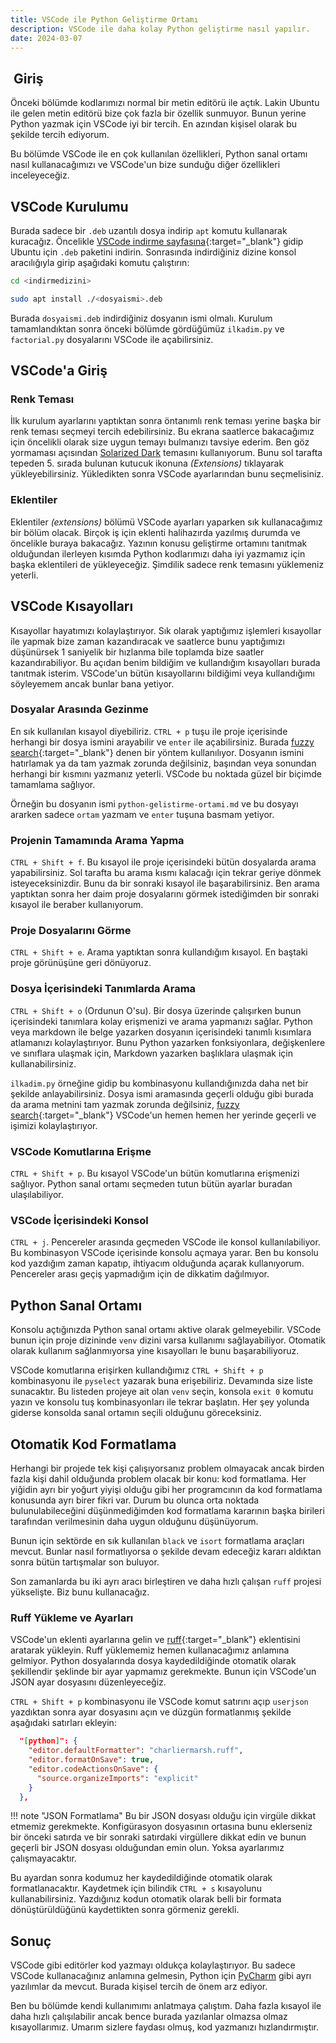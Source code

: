 ```yaml
---
title: VSCode ile Python Geliştirme Ortamı
description: VSCode ile daha kolay Python geliştirme nasıl yapılır.
date: 2024-03-07
---
```


##  Giriş

Önceki bölümde kodlarımızı normal bir metin editörü ile açtık. Lakin Ubuntu ile gelen metin editörü
bize çok fazla bir özellik sunmuyor. Bunun yerine Python yazmak için VSCode iyi bir tercih. En
azından kişisel olarak bu şekilde tercih ediyorum.

Bu bölümde VSCode ile en çok kullanılan özellikleri, Python sanal ortamı nasıl kullanacağımızı ve
VSCode'un bize sunduğu diğer özellikleri inceleyeceğiz.

## VSCode Kurulumu

Burada sadece bir `.deb` uzantılı dosya indirip `apt` komutu kullanarak kuracağız. Öncelikle
[VSCode indirme sayfasına][download]{:target="_blank"} gidip Ubuntu için `.deb` paketini indirin.
Sonrasında indirdiğiniz dizine konsol aracılığıyla girip aşağıdaki komutu çalıştırın:

```sh
cd <indirmedizini>

sudo apt install ./<dosyaismi>.deb
```

Burada `dosyaismi.deb` indirdiğiniz dosyanın ismi olmalı. Kurulum tamamlandıktan sonra önceki
bölümde gördüğümüz `ilkadim.py` ve `factorial.py` dosyalarını VSCode ile açabilirsiniz.

## VSCode'a Giriş

### Renk Teması

İlk kurulum ayarlarını yaptıktan sonra öntanımlı renk teması yerine başka bir renk teması seçmeyi
tercih edebilirsiniz. Bu ekrana saatlerce bakacağımız için öncelikli olarak size uygun temayı
bulmanızı tavsiye ederim. Ben göz yormaması açısından [Solarized Dark][solarized] temasını
kullanıyorum. Bunu sol tarafta tepeden 5. sırada bulunan kutucuk ikonuna _(Extensions)_ tıklayarak
yükleyebilirsiniz. Yükledikten sonra VSCode ayarlarından bunu seçmelisiniz.

### Eklentiler

Eklentiler _(extensions)_ bölümü VSCode ayarları yaparken sık kullanacağımız bir bölüm olacak.
Birçok iş için eklenti halihazırda yazılmış durumda ve öncelikle buraya bakacağız. Yazının konusu
geliştirme ortamını tanıtmak olduğundan ilerleyen kısımda Python kodlarımızı daha iyi yazmamız için
başka eklentileri de yükleyeceğiz. Şimdilik sadece renk temasını yüklemeniz yeterli.

## VSCode Kısayolları

Kısayollar hayatımızı kolaylaştırıyor. Sık olarak yaptığımız işlemleri kısayollar ile yapmak bize
zaman kazandıracak ve saatlerce bunu yaptığımızı düşünürsek 1 saniyelik bir hızlanma bile toplamda
bize saatler kazandırabiliyor. Bu açıdan benim bildiğim ve kullandığım kısayolları burada tanıtmak
isterim. VSCode'un bütün kısayollarını bildiğimi veya kullandığımı söyleyemem ancak bunlar bana
yetiyor.

### Dosyalar Arasında Gezinme

En sık kullanılan kısayol diyebiliriz. `CTRL + p` tuşu ile proje içerisinde herhangi bir dosya
ismini arayabilir ve `enter` ile açabilirsiniz. Burada [fuzzy search][fuzzy]{:target="_blank"} denen
bir yöntem kullanılıyor. Dosyanın ismini hatırlamak ya da tam yazmak zorunda değilsiniz, başından
veya sonundan herhangi bir kısmını yazmanız yeterli. VSCode bu noktada güzel bir biçimde tamamlama
sağlıyor.

Örneğin bu dosyanın ismi `python-gelistirme-ortami.md` ve bu dosyayı ararken sadece `ortam` yazmam
ve `enter` tuşuna basmam yetiyor.

### Projenin Tamamında Arama Yapma

`CTRL + Shift + f`. Bu kısayol ile proje içerisindeki bütün dosyalarda arama yapabilirsiniz. Sol
tarafta bu arama kısmı kalacağı için tekrar geriye dönmek isteyeceksinizdir. Bunu da bir sonraki
kısayol ile başarabilirsiniz. Ben arama yaptıktan sonra her daim proje dosyalarını görmek
istediğimden bir sonraki kısayol ile beraber kullanıyorum.

### Proje Dosyalarını Görme

`CTRL + Shift + e`. Arama yaptıktan sonra kullandığım kısayol. En baştaki proje görünüşüne geri
dönüyoruz.

### Dosya İçerisindeki Tanımlarda Arama

`CTRL + Shift + o` (Ordunun O'su). Bir dosya üzerinde çalışırken bunun içerisindeki tanımlara kolay
erişmenizi ve arama yapmanızı sağlar. Python veya markdown ile belge yazarken dosyanın içerisindeki
tanımlı kısımlara atlamanızı kolaylaştırıyor. Bunu Python yazarken fonksiyonlara, değişkenlere ve
sınıflara ulaşmak için, Markdown yazarken başlıklara ulaşmak için kullanabilirsiniz.

`ilkadim.py` örneğine gidip bu kombinasyonu kullandığınızda daha net bir şekilde anlayabilirsiniz.
Dosya ismi aramasında geçerli olduğu gibi burada da arama metnini tam yazmak zorunda değilsiniz,
[fuzzy search][fuzzy]{:target="_blank"} VSCode'un hemen hemen her yerinde geçerli ve işimizi kolaylaştırıyor.

### VSCode Komutlarına Erişme

`CTRL + Shift + p`. Bu kısayol VSCode'un bütün komutlarına erişmenizi sağlıyor. Python sanal ortamı
seçmeden tutun bütün ayarlar buradan ulaşılabiliyor.

### VSCode İçerisindeki Konsol

`CTRL + j`. Pencereler arasında geçmeden VSCode ile konsol kullanılabiliyor. Bu kombinasyon VSCode
içerisinde konsolu açmaya yarar. Ben bu konsolu kod yazdığım zaman kapatıp, ihtiyacım olduğunda
açarak kullanıyorum. Pencereler arası geçiş yapmadığım için de dikkatim dağılmıyor.

## Python Sanal Ortamı

Konsolu açtığınızda Python sanal ortamı aktive olarak gelmeyebilir. VSCode bunun için proje
dizininde `venv` dizini varsa kullanımı sağlayabiliyor. Otomatik olarak kullanım sağlanmıyorsa yine
kısayolları le bunu başarabiliyoruz.

VSCode komutlarına erişirken kullandığımız `CTRL + Shift + p` kombinasyonu ile `pyselect` yazarak
buna erişebiliriz. Devamında size liste sunacaktır. Bu listeden projeye ait olan `venv` seçin,
konsola `exit 0` komutu yazın ve konsolu tuş kombinasyonları ile tekrar başlatın. Her şey yolunda
giderse konsolda sanal ortamın seçili olduğunu göreceksiniz.

## Otomatik Kod Formatlama

Herhangi bir projede tek kişi çalışıyorsanız problem olmayacak ancak birden fazla kişi dahil
olduğunda problem olacak bir konu: kod formatlama. Her yiğidin ayrı bir yoğurt yiyişi olduğu gibi
her programcının da kod formatlama konusunda ayrı birer fikri var. Durum bu olunca orta noktada
bulunulabileceğini düşünmediğimden kod formatlama kararının başka birileri tarafından verilmesinin
daha uygun olduğunu düşünüyorum.

Bunun için sektörde en sık kullanılan `black` ve `isort` formatlama araçları mevcut. Bunlar nasıl
formatlıyorsa o şekilde devam edeceğiz kararı aldıktan sonra bütün tartışmalar son buluyor.

Son zamanlarda bu iki ayrı aracı birleştiren ve daha hızlı çalışan `ruff` projesi yükselişte. Biz
bunu kullanacağız.

### Ruff Yükleme ve Ayarları

VSCode'un eklenti ayarlarına gelin ve [ruff][ruff]{:target="_blank"} eklentisini aratarak yükleyin.
Ruff yüklememiz hemen kullanacağımız anlamına gelmiyor. Python dosyalarında dosya kaydedildiğinde
otomatik olarak şekillendir şeklinde bir ayar yapmamız gerekmekte. Bunun için VSCode'un JSON ayar
dosyasını düzenleyeceğiz.

`CTRL + Shift + p` kombinasyonu ile VSCode komut satırını açıp `userjson` yazdıktan sonra ayar
dosyasını açın ve düzgün formatlanmış şekilde aşağıdaki satırları ekleyin:

```json
  "[python]": {
    "editor.defaultFormatter": "charliermarsh.ruff",
    "editor.formatOnSave": true,
    "editor.codeActionsOnSave": {
      "source.organizeImports": "explicit"
    }
  },
```

!!! note "JSON Formatlama"
    Bu bir JSON dosyası olduğu için virgüle dikkat etmemiz gerekmekte. Konfigürasyon dosyasının
    ortasına bunu eklerseniz bir önceki satırda ve bir sonraki satırdaki virgüllere dikkat edin ve
    bunun geçerli bir JSON dosyası olduğundan emin olun. Yoksa ayarlarımız çalışmayacaktır.

Bu ayardan sonra kodumuz her kaydedildiğinde otomatik olarak formatlanacaktır. Kaydetmek için
bilindik `CTRL + s` kısayolunu kullanabilirsiniz. Yazdığınız kodun otomatik olarak belli bir formata dönüştürüldüğünü kaydettikten sonra görmeniz gerekli.

## Sonuç

VSCode gibi editörler kod yazmayı oldukça kolaylaştırıyor. Bu sadece VSCode kullanacağınız anlamına
gelmesin, Python için [PyCharm][pycharm] gibi ayrı yazılımlar da mevcut. Burada kişisel tercih de
önem arz ediyor.

Ben bu bölümde kendi kullanımımı anlatmaya çalıştım. Daha fazla kısayol ile daha hızlı çalışılabilir
ancak bence burada yazılanlar olmazsa olmaz kısayollarımız. Umarım sizlere faydası olmuş, kod
yazmanızı hızlandırmıştır.

[download]:     https://code.visualstudio.com/download
[solarized]:    https://marketplace.visualstudio.com/items?itemName=ginfuru.ginfuru-better-solarized-dark-theme
[fuzzy]:        https://en.wikipedia.org/wiki/Approximate_string_matching
[ruff]:         https://docs.astral.sh/ruff/
[pycharm]:      https://www.jetbrains.com/pycharm/
